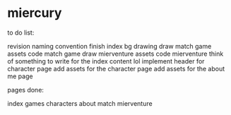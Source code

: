 # miercury

to do list:

revision naming convention
finish index bg drawing
draw match game assets
code match game
draw mierventure assets
code mierventure
think of something to write for the index content lol
implement header for character page
add assets for the character page
add assets for the about me page

pages done:

index
games
characters
about
match
mierventure

